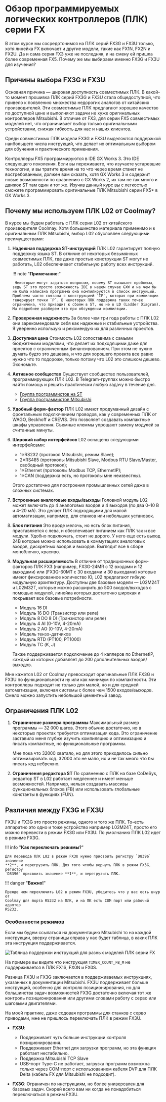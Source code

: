 # Обзор программируемых логических контроллеров (ПЛК) серии FX

В этом курсе мы сосредоточимся на ПЛК серий FX3G и FX3U только, хотя линейка FX
включает и другие модели, такие как FX1N, FX2N и FX2U. Да и сама серия FX3 уже
не последняя, и на смену ей пришла более современная FX5. Почему же мы выбираем
именно FX3G и FX3U для изучения?

## Причины выбора FX3G и FX3U

Основная причина — широкая доступность совместимых ПЛК. В какой-то момент
прошивка ПЛК серий FX3G и FX3U стала общедоступной, что привело к появлению
множества недорогих аналогов от китайских производителей. Эти совместимые ПЛК
предлагают хорошее качество по доступной цене и выполняют задачи не хуже
оригинальных контроллеров Mitsubishi. В отличие от FX3, для серии FX5
совместимых моделей нет, что ограничивает выбор только оригинальными
устройствами, снижая гибкость для нас и наших клиентов.

Среди совместимых ПЛК модели FX3G и FX3U выделяются поддержкой наибольшего числа
инструкций, что делает их оптимальным выбором для обучения и практического
применения.

Контроллеры FX5 программируются в IDE GX Works 3. Это IDE следующего поколения.
Если вы переживаете, что изучаете устаревшие технологии, и вы тратите время на
то что через время станет не востребованным, должен вам сказать, хотя GX Works 3
и содержит новые возможности по сравнению с GX Works 2, их там не так много и
движок ST там один и тот же. Изучив данный курс вы с легкостью сможете
программировать оригинальные ПЛК Mitsubishi серии FX5* в GX Works 3.

## Почему мы используем ПЛК L02 от Coolmay?

В курсе мы будем работать с ПЛК серии L02 от китайского производителя Coolmay.
Хотя большинство материала применимо и к оригинальным ПЛК Mitsubishi, выбор L02
обусловлен следующими преимуществами:

1. **Надежная поддержка ST-инструкций** ПЛК L02 гарантирует полную поддержку
   языка ST. В отличие от некоторых безымянных совместимых ПЛК, где даже простые
   конструкции ST могут не работать, L02 обеспечивает стабильную работу всех
   инструкций.

    !!! note "**Примечание**:"

        Некоторые могут задаться вопросом, почему ST вызывает проблемы, ведь ST это просто возможность IDE в нашем случае GXW и на чем бы не была написана программа она компилируются в список инструкций. Проблема часто связана с конструкцией `IF`, которая при компиляции генерирует точки `P`. В некоторых ПЛК поддержка таких точек ограничена, что приводит к сбоям в ST, но не в LD (Ladder Diagram). Мы подробнее разберем это при обсуждении компиляции.

2. **Проверенная надежность** За более чем три года работы с ПЛК L02 они
   зарекомендовали себя как надежные и стабильные устройства. Я уверенно
   использую и рекомендую их для различных проектов.

3. **Доступная цена** Стоимость L02 сопоставима с самыми бюджетными моделями,
   что делает их подходящими даже для проектов с ограниченным финансированием.
   При этом не нужно думать будто это дешевка, и что для хорошего проекта все
   равно нужно что то подороже, только потому что L02 это слишком дешево.
   Экономьте.

4. **Активное сообщество** Существует сообщество пользователей, программирующих
   ПЛК L02. В Telegram-группах можно быстро найти помощь и решить практически
   любую задачу в течение дня.

   - [Группа программистов на ST](https://t.me/+WLK_HRqCKDqO4VPz)
   - [Группа программистов Mitsubishi](https://t.me/Mitsubishi_plc1)

5. **Удобный форм-фактор** ПЛК L02 имеют продуманный дизайн с фронтальным
   подключением проводов, как у современных ПЛК от WAGO, Beckhoff и CREVIS. Это
   позволяет создавать компактные шкафы управления. Съемные клеммы упрощают
   замену модулей за считанные минуты.

6. **Широкий набор интерфейсов** L02 оснащены следующими интерфейсами:

    - 1×RS232 (протокол Mitsubishi, режим Slave);
    - 2×RS485 (протоколы Mitsubishi Slave, Modbus RTU Slave/Master, свободный
      протокол);
    - 1×Ethernet (протоколы Modbus TCP, EthernetIP);
    - 1×CAN (поддержка есть, но протоколы мне неизвестны).

    Этого достаточно для построения промышленных сетей даже в сложных системах.

7. **Встроенные аналоговые входы/выходы** Головной модуль L02 может включать до
   4 аналоговых входов и 4 выходов (по два 0–10 В и 4–20 мА). Это делает ПЛК
   подходящими для малой автоматизации, например, для станков или небольших
   установок.

8. **Блок питания** Это вроде мелочь, но есть блок питания, приставляется с
   лева, и обеспечивает питанием как ПЛК так и все модули. Удобно подключать,
   стоит не дорого. У него еще есть выход 24В которые можно использовать в
   коммутациях аналоговых входов, дискретных входов и выходов. Выглядит все в
   сборе моноблочно, красиво.

9. **Модульная расширяемость** В отличие от традиционных форм-факторов ПЛК FX3
    (например, FX3G-24MR с 12 входами и 12 выходами) или (FX3G-60MТ с 30 входами
    и 30 выходами) которые имеют фиксированное количество IO, L02 предлагают
    гибкую модульную архитектуру. Доступны две базовые модели — L02M24T и
    L02M32T, которые можно расширить до 500 входов/выходов с помощью модулей,
    линейка которых достаточно широкая и покрывает все базовые потребности.

    - Модуль 16 DI
    - Модуль 16 DO (Транзистор или реле)
    - Модуль 8 DO 8 DI (Транзистор или реле)
    - Модуль 4 AI (0-10V, 4-20mA)
    - Модуль 2 AO (0-10V, 4-20mA)
    - Модель тензо-датчиков
    - Модуль RTD (PT100, PT1000)
    - Модуль ТС (K, J)

    Также поддерживается подключение до 4 каплеров по EthernetIP, каждый из
    которых добавляет до 200 дополнительных входов/выходов.

Мне кажется L02 от Coolmay превосходит оригинальные ПЛК FX3G и FX3U по
функциональности ну или как минимум по компактности. Эти контроллеры подходят не
только для малой, но и для средней автоматизации, включая системы с более чем
1500 входов/выходов. Смело можно запустить небольшой цементный завод.

## Ограничения ПЛК L02

1. **Ограничение размера программы** Максимальный размер программы — 32 000
   шагов. Этого обычно достаточно, но в некоторых проектах требуется оптимизация
   кода. Это ограничение заставило меня глубже изучить компиляцию и оптимизацию
   и писать компактные, но функциональные программы.

   Мне пока что 32000 хватало, но для этого приходилось сильно оптимизировать
   код. 32000 это не мало, но и не так много что бы писать код небрежно.

2. **Ограничения редактора ST** По сравнению с ПЛК на базе CoDeSys, редактор ST
   в L02 работает медленнее и имеет меньше возможностей. Например, нельзя
   создавать массивы функциональных блоков (FB) или использовать глобальные
   константы в функциях (FUN).

## Различия между FX3G и FX3U

FX3U и FX3G это просто режимы, одного и того же ПЛК. То-есть аппаратно это одно
и тоже устройство например L02M24T, просто его можно перевести в режим FX3G или
FX3U. По умолчанию ПЛК L02 идет в режиме FX3G.

!!! info "**Как переключать режимы?**"

    Для перевода ПЛК L02 в режим FX3U нужно присвоить регистру `D8396` значение
    **2**, и перегрузить ПЛК. Для того чтобы вернуть ПЛК в режим FX3G, регистру
    `D8396` присвоить значение **1**, и перегрузить ПЛК.

!!! danger "**Важно!**"

    Прежде чем переключить L02 в режим FX3U, убедитесь что у вас есть шнур от
    Coolmay для порта RS232 на ПЛК, и на ПК есть COM порт или рабочий адаптер
    RS232.

### Особенности режимов

Если мы будем ссылаться на документацию Mitsubishi то на каждой инструкции,
вверху страницы справа у нас будет таблица, в каких ПЛК эта инструкция
поддерживается.

![Таблица поддержки инструкций для разных моделей ПЛК серии
FX](../img/introdiff.png)

На примере вы видите что инструкция `TIMER_COUNT_FB_M` не поддерживается в ПЛК
FX1S, FX0N и FX0S.

Разница FX3U и FX3G заключается в поддерживаемых инструкциях, указанных в
документации Mitsubishi. FX3U поддерживает больше инструкций, особенно для
контроля позиционирования, но для большинства задач возможностей FX3G достаточно
включая тот же контроль позиционирования или другими словами работу с серво или
шаговыми двигателями.

На моей практике, даже содовая программы для станков с серво приводами, мне не
пришлось переключать ПЛК в режим FX3U.

- **FX3U**:
    - Поддерживает чуть больше инструкции контроля позиционирования.
    - Поддерживает Ethernet для загрузки программ, но эта функция работает
      нестабильно.
    - Поддержка Mitsubishi TCP Slave
    - USB-порт Type-C не работает, загрузка программ возможна только через
      COM-порт с использованием кабеля DVP для ПЛК Delta (кабель FX для
      Mitsubishi не подходит).

- **FX3G**: Ограничен по инструкциям, но более универсален для базовых задач.
  Скорей всего вам ни когда не понадобиться переключаться в режим FX3U.

